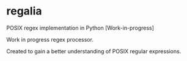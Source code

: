 # regalia
POSIX regex implementation in Python [Work-in-progress]

Work in progress regex processor.

Created to gain a better understanding of POSIX regular expressions.
